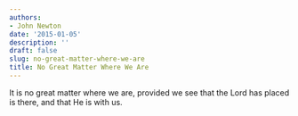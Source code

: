 ```yaml
---
authors:
- John Newton
date: '2015-01-05'
description: ''
draft: false
slug: no-great-matter-where-we-are
title: No Great Matter Where We Are
---
```

It is no great matter where we are, provided we see that the Lord has placed is there, and that He is with us.



